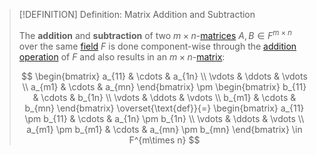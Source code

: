 >[!DEFINITION] Definition: Matrix Addition and Subtraction
>
>The **addition** and **subtraction** of two $m\times n$-[matrices](../Matrix.md) $A, B \in F^{m \times n}$ over the same [field](../../../Fields/Field.md) $F$ is done component-wise through the [addition operation](../../../Fields/Field.md) of $F$ and also results in an $m\times n$-[matrix](../Matrix.md):
>
>$$
>\begin{bmatrix} a_{11} & \cdots & a_{1n} \\ \vdots & \ddots & \vdots \\ a_{m1} & \cdots & a_{mn} \end{bmatrix} \pm \begin{bmatrix} b_{11} & \cdots & b_{1n} \\ \vdots & \ddots & \vdots \\ b_{m1} & \cdots & b_{mn} \end{bmatrix} \overset{\text{def}}{=} \begin{bmatrix} a_{11} \pm b_{11} & \cdots & a_{1n} \pm b_{1n} \\ \vdots & \ddots & \vdots \\ a_{m1} \pm b_{m1}  & \cdots & a_{mn} \pm b_{mn} \end{bmatrix} \in F^{m\times n}
>$$
>